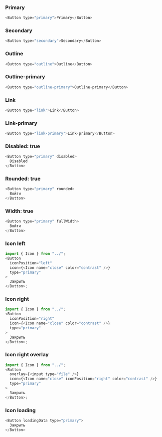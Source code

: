 ### Primary

```js
<Button type="primary">Primary</Button>
```

### Secondary

```js
<Button type="secondary">Secondary</Button>
```

### Outline

```js
<Button type="outline">Outline</Button>
```

### Outline-primary

```js
<Button type="outline-primary">Outline-primary</Button>
```

### Link

```js
<Button type="link">Link</Button>
```

### Link-primary

```js
<Button type="link-primary">Link-primary</Button>
```

### Disabled: true

```js
<Button type="primary" disabled>
  Disabled
</Button>
```

### Rounded: true

```js
<Button type="primary" rounded>
  Войти
</Button>
```

### Width: true

```js
<Button type="primary" fullWidth>
  Войти
</Button>
```

### Icon left

```js
import { Icon } from "../";
<Button
  iconPosition="left"
  icon={<Icon name="close" color="contrast" />}
  type="primary"
>
  Закрыть
</Button>;
```

### Icon right

```js
import { Icon } from "../";
<Button
  iconPosition="right"
  icon={<Icon name="close" color="contrast" />}
  type="primary"
>
  Закрыть
</Button>;
```

### Icon right overlay

```js
import { Icon } from "../";
<Button
  overlay={<input type="file" />}
  icon={<Icon name="close" iconPosition="right" color="contrast" />}
  type="primary"
>
  Закрыть
</Button>;
```

### Icon loading

```js
<Button loadingData type="primary">
  Закрыть
</Button>
```

